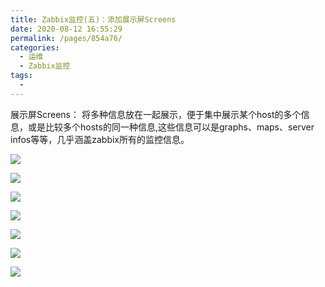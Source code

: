 ```yaml
---
title: Zabbix监控(五)：添加展示屏Screens
date: 2020-08-12 16:55:29
permalink: /pages/854a76/
categories: 
  - 运维
  - Zabbix监控
tags: 
  - 
---
```

展示屏Screens：
    将多种信息放在一起展示，便于集中展示某个host的多个信息，或是比较多个hosts的同一种信息,这些信息可以是graphs、maps、server infos等等，几乎涵盖zabbix所有的监控信息。



<!-- more -->

![](https://s3.51cto.com/wyfs02/M01/53/9F/wKiom1RsVabxiwHqAAH2CploSlM255.jpg)



![](https://s3.51cto.com/wyfs02/M02/53/9D/wKioL1RsVh3BFx6wAAIA2h-M7C8187.jpg)


![](https://s3.51cto.com/wyfs02/M02/53/9F/wKiom1RsVaeTTu7KAAKG4aqtw8k407.jpg)

![](https://s3.51cto.com/wyfs02/M00/53/9D/wKioL1RsVh6BM_ISAAOjCn-ehto319.jpg)



![](https://s3.51cto.com/wyfs02/M00/53/9F/wKiom1RsVafg2HGfAAEYOHAWdGI633.jpg)



![](https://s3.51cto.com/wyfs02/M01/53/9D/wKioL1RsVh7hQnUYAAQEyQTQyok278.jpg)



![](https://s3.51cto.com/wyfs02/M01/53/9F/wKiom1RsVafhWuQJAAPcKyn4msw470.jpg)

